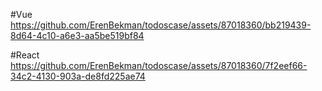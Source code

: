 #Vue
https://github.com/ErenBekman/todoscase/assets/87018360/bb219439-8d64-4c10-a6e3-aa5be519bf84

#React
https://github.com/ErenBekman/todoscase/assets/87018360/7f2eef66-34c2-4130-903a-de8fd225ae74


